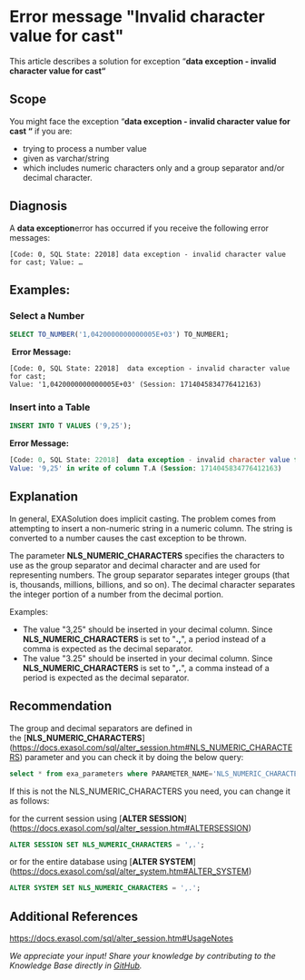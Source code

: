 # Error message &quot;Invalid character value for cast&quot; 
This article describes a solution for exception “**data exception - invalid character value for cast“**

## Scope

You might face the exception “**data exception - invalid character value for cast “** if you are:

* trying to process a number value
* given as varchar/string
* which includes numeric characters only and a group separator and/or decimal character. 

## Diagnosis

A **data exception**error has occurred if you receive the following error messages:

```
[Code: 0, SQL State: 22018] data exception - invalid character value for cast; Value: …
```

## **Examples:**

### **Select a Number**


```sql
SELECT TO_NUMBER('1,0420000000000005E+03') TO_NUMBER1;
```
 **Error Message:**

```
[Code: 0, SQL State: 22018]  data exception - invalid character value for cast; 
Value: '1,0420000000000005E+03' (Session: 1714045834776412163)
```

### **Insert into a Table**


```sql
INSERT INTO T VALUES ('9,25');
```
**Error Message:**

```sql
[Code: 0, SQL State: 22018]  data exception - invalid character value for cast; 
Value: '9,25' in write of column T.A (Session: 1714045834776412163)
```
## Explanation

In general, EXASolution does implicit casting. The problem comes from attempting to insert a non-numeric string in a numeric column. The string is converted to a number causes the cast exception to be thrown.

The parameter **NLS_NUMERIC_CHARACTERS** specifies the characters to use as the group separator and decimal character and are used for representing numbers. The group separator separates integer groups (that is, thousands, millions, billions, and so on). The decimal character separates the integer portion of a number from the decimal portion.

Examples:

* The value "3,25" should be inserted in your decimal column. Since **NLS_NUMERIC_CHARACTERS** is set to "**.,**", a period instead of a comma is expected as the decimal separator.
* The value "3.25" should be inserted in your decimal column. Since **NLS_NUMERIC_CHARACTERS** is set to "**,.**", a comma instead of a period is expected as the decimal separator.

## Recommendation

The group and decimal separators are defined in the [**NLS_NUMERIC_CHARACTERS**] (https://docs.exasol.com/sql/alter_session.htm#NLS_NUMERIC_CHARACTERS) parameter and you can check it by doing the below query:


```sql
select * from exa_parameters where PARAMETER_NAME='NLS_NUMERIC_CHARACTERS';
```
If this is not the NLS_NUMERIC_CHARACTERS you need, you can change it as follows:

for the current session using [**ALTER SESSION**] (https://docs.exasol.com/sql/alter_session.htm#ALTERSESSION) 


```sql
ALTER SESSION SET NLS_NUMERIC_CHARACTERS = ',.';
```
or for the entire database using [**ALTER SYSTEM**] (https://docs.exasol.com/sql/alter_system.htm#ALTER_SYSTEM)


```sql
ALTER SYSTEM SET NLS_NUMERIC_CHARACTERS = ',.';
```
## Additional References

<https://docs.exasol.com/sql/alter_session.htm#UsageNotes> 

*We appreciate your input! Share your knowledge by contributing to the Knowledge Base directly in [GitHub](https://github.com/exasol/public-knowledgebase).* 
